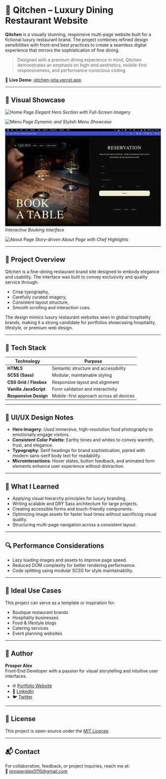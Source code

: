 # 🍷 Qitchen – Luxury Dining Restaurant Website

**Qitchen** is a visually stunning, responsive multi-page website built for a fictional luxury restaurant brand. The project combines refined design sensibilities with front-end best practices to create a seamless digital experience that mirrors the sophistication of fine dining.

> Designed with a premium dining experience in mind, Qitchen demonstrates an emphasis on high-end aesthetics, mobile-first responsiveness, and performance-conscious coding.

🔗 **Live Demo**: [qitchen-iota.vercel.app](https://qitchen-iota.vercel.app)

---

## 📸 Visual Showcase

![Home Page](./assets/screenshots/hompage.png)
_Elegant Hero Section with Full-Screen Imagery_

![Menu Page](./assets//screenshots/menu.png)
_Dynamic and Stylish Menu Showcase_

![Reservation Page](./assets//screenshots/reservation.png)
_Interactive Booking Interface_

![About Page](./assets/screenshots/about.png)
_Story-driven About Page with Chef Highlights_

---

## 🧭 Project Overview

Qitchen is a fine-dining restaurant brand site designed to embody elegance and usability. The interface was built to convey exclusivity and quality service through:

- Crisp typography,
- Carefully curated imagery,
- Consistent layout structure,
- Smooth scrolling and interaction cues.

The design mimics luxury restaurant websites seen in global hospitality brands, making it a strong candidate for portfolios showcasing hospitality, lifestyle, or premium web design.

---

## 🔧 Tech Stack

| Technology             | Purpose                                  |
| ---------------------- | ---------------------------------------- |
| **HTML5**              | Semantic structure and accessibility     |
| **SCSS (Sass)**        | Modular, maintainable styling            |
| **CSS Grid / Flexbox** | Responsive layout and alignment          |
| **Vanilla JavaScript** | Form validation and interactivity        |
| **Responsive Design**  | Mobile-first approach across all devices |

---

## 🎨 UI/UX Design Notes

- **Hero Imagery**: Used immersive, high-resolution food photography to emotionally engage visitors.
- **Consistent Color Palette**: Earthy tones and whites to convey warmth, trust, and elegance.
- **Typography**: Serif headings for brand sophistication, paired with modern sans-serif body text for readability.
- **Microinteractions**: Hover states, button feedback, and animated form elements enhance user experience without distraction.

---

## 🧠 What I Learned

- Applying visual hierarchy principles for luxury branding.
- Writing scalable and DRY Sass architecture for large projects.
- Creating accessible forms and touch-friendly components.
- Optimizing image assets for faster load times without sacrificing visual quality.
- Structuring multi-page navigation across a consistent layout.

---

## 🔍 Performance Considerations

- Lazy loading images and assets to improve page speed.
- Reduced DOM complexity for better rendering performance.
- Code splitting using modular SCSS for style maintainability.

---

## 👥 Ideal Use Cases

This project can serve as a template or inspiration for:

- Boutique restaurant brands
- Hospitality businesses
- Food & lifestyle blogs
- Catering services
- Event planning websites

---

## 👤 Author

**Prosper Alex**  
Front-End Developer with a passion for visual storytelling and intuitive user interfaces.

- 🌐 [Portfolio Website](https://personal-profolio-webpage-design.vercel.app)
- 💼 [LinkedIn](https://www.linkedin.com/in/prosper-alex)
- 🐦 [Twitter](https://twitter.com/prosper_alex)

---

## 📜 License

This project is open-source under the [MIT License](LICENSE).

---

## 📬 Contact

For collaboration, feedback, or project inquiries, reach me at:  
📧 [prosperalex0110@gmail.com](mailto:prosperalex0110@gmail.com)
